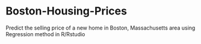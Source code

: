 # Boston-Housing-Prices
Predict the selling price of a new home in Boston, Massachusetts area using Regression method in R/Rstudio
